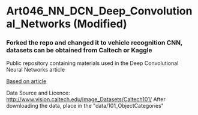 # Art046_NN_DCN_Deep_Convolutional_Networks (Modified)
### Forked the repo and changed it to vehicle recognition CNN, datasets can be obtained from Caltech or Kaggle
Public repository containing materials used in the Deep Convolutional Neural Networks article

[Based on article](https://towardsdatascience.com/convolutional-neural-networks-explained-how-to-successfully-classify-images-in-python-df829d4ba761)

Data Source and Licence: http://www.vision.caltech.edu/Image_Datasets/Caltech101/
After downloading the data, place in the "data/101_ObjectCategories"
